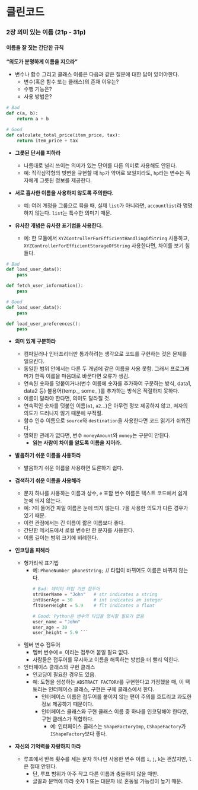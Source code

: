 # 클린코드

### 2장 의미 있는 이름 (21p - 31p)

#### 이름을 잘 짓는 간단한 규칙 
**“의도가 분명하게 이름을 지으라”**

- 변수나 함수 그리고 클래스 이름은 다음과 같은 질문에 대한 답이 있어야한다.  
  - 변수(혹은 함수 또는 클래스)의 존재 이유는?
  - 수행 기능은?
  - 사용 방법은?

```python
# Bad
def c(a, b):
    return a + b

# Good
def calculate_total_price(item_price, tax):
    return item_price + tax
```

- **그릇된 단서를 피하라**  
  - 나름대로 널리 쓰이는 의미가 있는 단어를 다른 의미로 사용해도 안된다.  
  - 예: 직각삼각형의 빗변을 규현할 때 `hp`가 약어로 보일지라도, `hp`라는 변수는 독자에게 그릇된 정보를 제공한다.

- **서로 흡사한 이름을 사용하지 않도록 주의한다.**  
  - 예: 여러 계정을 그룹으로 묶을 때, 실제 `list`가 아니라면, `accountlist`라 명명하지 않는다. `list`는 특수한 의미기 때문.

- **유사한 개념은 유사한 표기법을 사용한다.**  
  - 예: 한 모듈에서 `XYZControllerForEfficientHandlingOfString` 사용하고, `XYZControllerForEfficientStorageOfString` 사용한다면, 차이를 보기 힘들다.

```python
# Bad
def load_user_data():
    pass

def fetch_user_information():
    pass

# Good
def load_user_data():
    pass

def load_user_preferences():
    pass

```

- **의미 있게 구분하라**  
  - 컴파일러나 인터프리터만 통과하려는 생각으로 코드를 구현하는 것은 문제를 일으킨다.
  - 동일한 범위 안에서는 다른 두 개념에 같은 이름을 사용 못함. 그래서 프로그래머가 한쪽 이름을 마음대로 바꾼다면 오류가 생김.
  - 연속된 숫자를 덧붙이거나(변수 이름에 숫자를 추가하여 구분하는 방식, data1, data2 등) 불용어(temp_, some_ )를 추가하는 방식은 적절하지 못하다.
  - 이름이 달라야 한다면, 의미도 달라질 것.
  - 연속적인 숫자를 덧붙인 이름(`a1`, `a2`…)은 아무런 정보 제공하지 않고, 저자의 의도가 드러나지 않기 때문에 부적절.
  - 함수 인수 이름으로 `source`와 `destination`을 사용한다면 코드 읽기가 쉬워진다.
  - 명확한 관례가 없다면, 변수 `moneyAmount`와 `money`는 구분이 안된다.  
    - **읽는 사람이 차이를 알도록 이름을 지어라.**

- **발음하기 쉬운 이름을 사용하라**  
  - 발음하기 쉬운 이름을 사용하면 토론하기 쉽다.

- **검색하기 쉬운 이름을 사용해라**  
  - 문자 하나를 사용하는 이름과 상수, `e` 포함 변수 이름은 텍스트 코드에서 쉽게 눈에 띄지 않는다.
  - 예: `7`이 들어간 파일 이름은 눈에 띄지 않는다. `7`을 사용한 의도가 다른 경우가 있기 때문.
  - 이런 관점에서는 긴 이름이 짧은 이름보다 좋다.
  - 간단한 메서드에서 로컬 변수만 한 문자를 사용한다.
  - 이름 길이는 범위 크기에 비례한다.

- **인코딩을 피해라**  
  - 헝가리식 표기법  
    - 예: `PhoneNumber phoneString;` // 타입이 바뀌어도 이름은 바뀌지 않는다.
      ```python
      # Bad: 데이터 타입 기반 접두어
      strUserName = "John"   # str indicates a string
      intUserAge = 30        # int indicates an integer
      fltUserHeight = 5.9    # flt indicates a float

      # Good: Python은 변수의 타입을 명시할 필요가 없음
      user_name = "John"
      user_age = 30
      user_height = 5.9 ```

  - 멤버 변수 접두어  
    - 멤버 변수에 `m_`이라는 접두어 붙일 필요 없다.  
    - 사람들은 접두어를 무시하고 이름을 해독하는 방법을 더 빨리 익힌다.
  - 인터페이스 클래스와 구현 클래스  
    - 인코딩이 필요한 경우도 있음.  
    - 예: 도형을 생성하는 `ABSTRACT FACTORY`를 구현한다고 가정했을 때, 이 팩토리는 인터페이스 클래스, 구현은 구체 클래스에서 한다.  
      - 인터페이스 이름은 접두어를 붙이지 않는 편이 주의를 흐트리고 과도한 정보 제공하기 때문이다.  
      - 인터페이스 클래스와 구현 클래스 이름 중 하나를 인코딩해야 한다면, 구현 클래스가 적합하다.  
        - 예: 인터페이스 클래스는 `ShapeFactoryImp`, `CShapeFactory`가 `IShapeFactory`보다 좋다.

- **자신의 기억력을 자랑하지 마라**  
  - 루프에서 반복 횟수를 세는 문자 하나만 사용한 변수 이름 `i`, `j`, `k`는 괜찮지만, `l`은 절대 안된다. 
    - 단, 루프 범위가 아주 작고 다른 이름과 충돌하지 않을 때만.
    - 글꼴과 문맥에 따라 숫자 1 또는 대문자 I로 혼동될 가능성이 높기 때문. 


